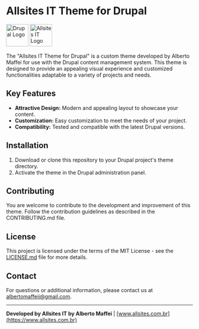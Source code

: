 # Allsites IT Theme for Drupal

<img alt="Drupal Logo" src="https://www.drupal.org/files/Wordmark_blue_RGB.png" height="60px"> <img alt="Allsites IT Logo" src="https://www.allsites.com.br/libraries/images/logo.jpeg" height="60px">

The "Allsites IT Theme for Drupal" is a custom theme developed by Alberto Maffei for use with the Drupal content management system. This theme is designed to provide an appealing visual experience and customized functionalities adaptable to a variety of projects and needs.

## Key Features

- **Attractive Design:** Modern and appealing layout to showcase your content.
- **Customization:** Easy customization to meet the needs of your project.
- **Compatibility:** Tested and compatible with the latest Drupal versions.

## Installation

1. Download or clone this repository to your Drupal project's theme directory.
2. Activate the theme in the Drupal administration panel.

## Contributing

You are welcome to contribute to the development and improvement of this theme. Follow the contribution guidelines as described in the CONTRIBUTING.md file.

## License

This project is licensed under the terms of the MIT License - see the [LICENSE.md](LICENSE.md) file for more details.

## Contact

For questions or additional information, please contact us at [albertomaffeii@gmail.com](mailto:albertomaffeii@gmail.com).

---

**Developed by Allsites IT by Alberto Maffei** | [www.allsites.com.br](https://www.allsites.com.br)

